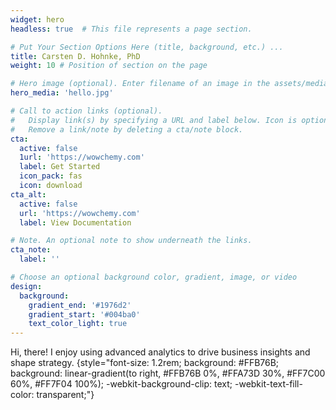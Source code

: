 ```yaml
---
widget: hero
headless: true  # This file represents a page section.

# Put Your Section Options Here (title, background, etc.) ...
title: Carsten D. Hohnke, PhD
weight: 10 # Position of section on the page

# Hero image (optional). Enter filename of an image in the assets/media/ folder.
hero_media: 'hello.jpg'

# Call to action links (optional).
#   Display link(s) by specifying a URL and label below. Icon is optional for `cta`.
#   Remove a link/note by deleting a cta/note block.
cta:
  active: false
  1url: 'https://wowchemy.com'
  label: Get Started
  icon_pack: fas
  icon: download
cta_alt:
  active: false
  url: 'https://wowchemy.com'
  label: View Documentation

# Note. An optional note to show underneath the links.
cta_note:
  label: ''

# Choose an optional background color, gradient, image, or video
design:
  background:
    gradient_end: '#1976d2'
    gradient_start: '#004ba0'
    text_color_light: true
---
```


Hi, there! I enjoy using advanced analytics to drive business insights and shape strategy.
{style="font-size: 1.2rem; background: #FFB76B; background: linear-gradient(to right, #FFB76B 0%, #FFA73D 30%, #FF7C00 60%, #FF7F04 100%); -webkit-background-clip: text; -webkit-text-fill-color: transparent;"}
